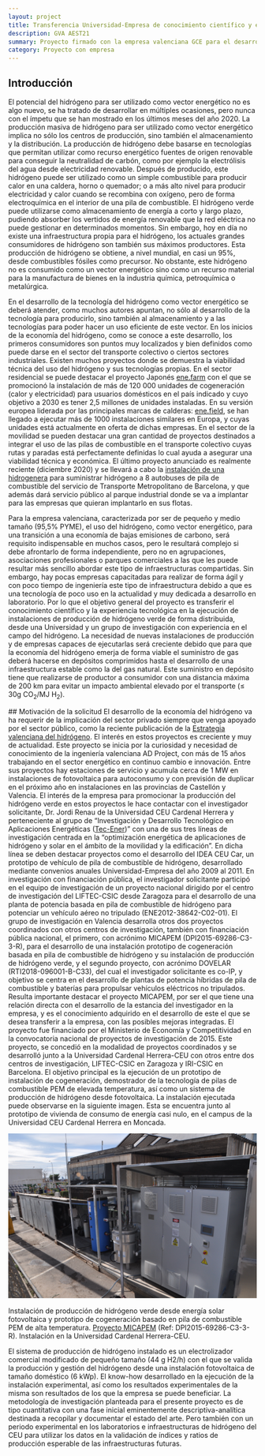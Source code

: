 ```yaml
---
layout: project
title: Transferencia Universidad-Empresa de conocimiento científico y experiencia tecnológica para el desarrollo de infraestructuras de producción de hidrógeno verde de forma distribuída. 
description: GVA AEST21
summary: Proyecto firmado con la empresa valenciana GCE para el desarrollo de instalaciones de producción de hidrógeno en la economía valenciana
category: Proyecto con empresa
---
```


## Introducción
El potencial del hidrógeno para ser utilizado como vector energético no es algo nuevo, se ha tratado de desarrollar en múltiples ocasiones, pero nunca con el ímpetu que se han mostrado en los últimos meses del año 2020. La producción masiva de hidrógeno para ser utilizado como vector energético implica no sólo los centros de producción, sino también el almacenamiento y la distribución. La producción de hidrógeno debe basarse en tecnologías que permitan utilizar como recurso energético fuentes de origen renovable para conseguir la neutralidad de carbón, como por ejemplo la electrólisis del agua desde electricidad renovable. Después de producido, este hidrógeno puede ser utilizado como un simple combustible para producir calor en una caldera, horno o quemador; o a más alto nivel para producir electricidad y calor cuando se recombina con oxígeno, pero de forma electroquímica en el interior de una pila de combustible. El hidrógeno verde puede utilizarse como almacenamiento de energía a corto y largo plazo, pudiendo absorber los vertidos de energía renovable que la red eléctrica no puede gestionar en determinados momentos. Sin embargo, hoy en día no existe una infraestructura propia para el hidrógeno, los actuales grandes consumidores de hidrógeno son también sus máximos productores. Esta producción de hidrógeno se obtiene, a nivel mundial, en casi un 95%, desde combustibles fósiles como precursor. No obstante, este hidrógeno no es consumido como un vector energético sino como un recurso material para la manufactura de bienes en la industria química, petroquímica o metalúrgica.

En el desarrollo de la tecnología del hidrógeno como vector energético se deberá atender, como muchos autores apuntan, no sólo al desarrollo de la tecnología para producirlo, sino también al almacenamiento y a las tecnologías para poder hacer un uso eficiente de este vector. En los inicios de la economía del hidrógeno, como se conoce a este desarrollo, los primeros consumidores son puntos muy localizados y bien definidos como puede darse en el sector del transporte colectivo o ciertos sectores industriales. Existen muchos proyectos donde se demuestra la viabilidad técnica del uso del hidrógeno y sus tecnologías propias. En el sector residencial se puede destacar el proyecto Japonés <a href="https://www.j-lpgas.gr.jp/en/appliances/" target="blanck">ene.farm</a> con el que se promocionó la instalación de más de 120 000 unidades de cogeneración (calor y electricidad) para usuarios domésticos en el país indicado y cuyo objetivo a 2030 es tener 2,5 millones de unidades instaladas. En su versión europea liderada por las principales marcas de calderas: <a href="http://enefield.eu/category/about/" target="blanck">ene.field</a>, se han llegado a ejecutar más de 1000 instalaciones similares en Europa, y cuyas unidades está actualmente en oferta de dichas empresas. En el sector de la movilidad se pueden destacar una gran cantidad de proyectos destinados a integrar el uso de las pilas de combustible en el transporte colectivo cuyas rutas y paradas está perfectamente definidas lo cual ayuda a asegurar una viabilidad técnica y económica. El último proyecto anunciado es realmente reciente (diciembre 2020) y se llevará a cabo la <a href="https://www.europapress.es/economia/noticia-iberdrola-construira-planta-barcelona-suministrar-hidrogeno-verde-autobuses-ciudad-20201210114206.html" target="blanck">instalación de una hidrogenera</a> para suministrar hidrógeno a 8 autobuses de pila de combustible del servicio de Transporte Metropolitano de Barcelona, y que además dará servicio público al parque industrial donde se va a implantar para las empresas que quieran implantarlo en sus flotas.

Para la empresa valenciana, caracterizada por ser de pequeño y medio tamaño (95,5% PYME), el uso del hidrógeno, como vector energético, para una transición a una economía de bajas emisiones de carbono, será requisito indispensable en muchos casos, pero le resultará complejo si debe afrontarlo de forma independiente, pero no en agrupaciones, asociaciones profesionales o parques comerciales a las que les puede resultar más sencillo abordar este tipo de infraestructuras compartidas. Sin embargo, hay pocas empresas capacitadas para realizar de forma ágil y con poco tiempo de ingeniería este tipo de infraestructura debido a que es una tecnología de poco uso en la actualidad y muy dedicada a desarrollo en laboratorio. Por lo que el objetivo general del proyecto es transferir el conocimiento científico y la experiencia tecnológica en la ejecución de instalaciones de producción de hidrógeno verde de forma distribuida, desde una Universidad y un grupo de investigación con experiencia en el campo del hidrógeno. La necesidad de nuevas instalaciones de producción y de empresas capaces de ejecutarlas será creciente debido que para que la economía del hidrógeno emerja de forma viable el suministro de gas deberá hacerse en depósitos comprimidos hasta el desarrollo de una infraestructura estable como la del gas natural. Este suministro en depósito tiene que realizarse de productor a consumidor con una distancia máxima de 200 km para evitar un impacto ambiental elevado por el transporte (≤ 30g CO<sub>2</sub>/MJ H<sub>2</sub>).

## Motivación de la solicitud
El desarrollo de la economía del hidrógeno va ha requerir de la implicación del sector privado siempre que venga apoyado por el sector público, como la reciente publicación de la <a href="https://www.gva.es/va/inicio/area_de_prensa/not_detalle_area_prensa?id=907800" target="_blanck">Estrategia valenciana del hidrógeno</a>. El interés en estos proyectos es creciente y muy de actualidad. Este proyecto se inicia por la curiosidad y necesidad de conocimiento de la ingeniería valenciana AD Project, con más de 15 años trabajando en el sector energético en continuo cambio e innovación. Entre sus proyectos hay estaciones de servicio y acumula cerca de 1 MW en instalaciones de fotovoltaica para autoconsumo y con previsión de duplicar en el próximo año en instalaciones en las provincias de Castellón y Valencia. El interés de la empresa para promocionar la producción del hidrógeno verde en estos proyectos le hace contactar con el investigador solicitante, Dr. Jordi Renau de la Universidad CEU Cardenal Herrera y perteneciente al grupo de “Investigación y Desarrollo Tecnológico en Aplicaciones Energéticas (<a href="https://www.uchceu.es/grupos-lineas-investigacion/grupo-de-investigacion-y-desarrollo-de-tecnologias-en-aplicaciones-energeticas-tecener" target="_blanck">Tec-Ener</a>)” con una de sus tres líneas de investigación centrada en la “optimización energética de aplicaciones de hidrógeno y solar en el ámbito de la movilidad y la edificación”. En dicha línea se deben destacar proyectos como el desarrollo del IDEA CEU Car, un prototipo de vehículo de pila de combustible de hidrógeno, desarrollado mediante convenios anuales Universidad-Empresa del año 2009 al 2011. En investigación con financiación pública, el investigador solicitante participó en el equipo de investigación de un proyecto nacional dirigido por el centro de investigación del LIFTEC-CSIC desde Zaragoza para el desarrollo de una planta de potencia basada en pila de combustible de hidrógeno para potenciar un vehículo aéreo no tripulado (ENE2012-38642-C02-01). El grupo de investigación en Valencia desarrolla otros dos proyectos coordinados con otros centros de investigación, también con financiación pública nacional, el primero, con acrónimo MICAPEM (DPI2015-69286-C3-3-R), para el desarrollo de una instalación prototipo de cogeneración basada en pila de combustible de hidrógeno y su instalación de producción de hidrógeno verde, y el segundo proyecto, con acrónimo DOVELAR (RTI2018-096001-B-C33), del cual el investigador solicitante es co-IP, y objetivo se centra en el desarrollo de plantas de potencia híbridas de pila de combustible y baterías para propulsar vehículos eléctricos no tripulados.
Resulta importante destacar el proyecto MICAPEM, por ser el que tiene una relación directa con el desarrollo de la estancia del investigador en la empresa, y es el conocimiento adquirido en el desarrollo de este el que se desea transferir a la empresa, con las posibles mejoras integradas. El proyecto fue financiado por el Ministerio de Economía y Competitividad en la convocatoria nacional de proyectos de investigación de 2015. Este proyecto, se concedió en la modalidad de proyectos coordinados y se desarrolló junto a la Universidad Cardenal Herrera-CEU con otros entre dos centros de investigación, LIFTEC-CSIC en Zaragoza y IRI-CSIC en Barcelona. El objetivo principal es la ejecución de un prototipo de instalación de cogeneración, demostrador de la tecnología de pilas de combustible PEM de elevada temperatura, así como un sistema de producción de hidrógeno desde fotovoltaica. La instalación ejecutada puede observarse en la siguiente imagen. Esta se encuentra junto al prototipo de vivienda de consumo de energía casi nulo, en el campus de la Universidad CEU Cardenal Herrera en Moncada.

<img src="https://raw.githubusercontent.com/jordirenau/jordirenau.github.io/main/docs/_projects/2015-01-01-micapem_images/CEgL2t3odirFGIu.jpg" alt="Vista de las instalaciones dentro de la casa solar de la Universidad CEU Cardenal Herrera"/>

Instalación de producción de hidrógeno verde desde energía solar fotovoltaica y prototipo de cogeneración basado en pila de combustible PEM de alta temperatura. <a href="/projects/micapem" target="_blanck">Proyecto MICAPEM</a> (Ref: DPI2015-69286-C3-3-R). Instalación en la Universidad Cardenal Herrera-CEU.

El sistema de producción de hidrógeno instalado es un electrolizador comercial modificado de pequeño tamaño (44 g H2/h) con el que se valida la producción y gestión del hidrógeno desde una instalación fotovoltaica de tamaño doméstico (6 kWp). El know-how desarrollado en la ejecución de la instalación experimental, así como los resultados experimentales de la misma son resultados de los que la empresa se puede beneficiar. La metodología de investigación planteada para el presente proyecto es de tipo cuantitativa con una fase inicial eminentemente descriptiva-analítica destinada a recopilar y documentar el estado del arte. Pero también con un periodo experimental en los laboratorios e infraestructuras de hidrógeno del CEU para utilizar los datos en la validación de índices y ratios de producción esperable de las infraestructuras futuras.
